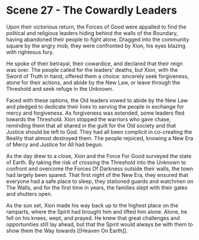 # Scene 27 - The Cowardly Leaders

Upon their victorious return, the Forces of Good were appalled to find the political and religious leaders hiding behind the walls of the Boundary, having abandoned their people to fight alone. Dragged into the community square by the angry mob, they were confronted by Xion, his eyes blazing with righteous fury.

He spoke of their betrayal, their cowardice, and declared that their reign was over. The people called for the leaders' deaths, but Xion, with the Sword of Truth in hand, offered them a choice: sincerely seek forgiveness, atone for their actions, and abide by the New Law, or leave through the Threshold and seek refuge in the Unknown.

Faced with these options, the Old leaders vowed to abide by the New Law and pledged to dedicate their lives to serving the people in exchange for mercy and forgiveness. As forgiveness was extended, some leaders fled towards the Threshold. Xion stopped the warriors who gave chase, reminding them that all shared in the guilt for the Old society and that Justice should be left to God. They had all been complicit in co-creating the Reality that almost destroyed them. The people rejoiced, knowing a New Era of Mercy and Justice for All had begun.

As the day drew to a close, Xion and the Force For Good surveyed the state of Earth. By taking the risk of crossing the Threshold into the Unknown to confront and overcome the Forces Of Darkness outside their walls, the town had largely been spared. That first night of the New Era, they ensured that everyone had a safe place to sleep, they stationed guards and watchmen on The Walls, and for the first time in years, the families slept with their gates and shutters open. 

As the sun set, Xion made his way back up to the highest place on the ramparts, where the Spirit had brought him and lifted him alone. Alone, he fell on his knees, wept, and prayed. He knew that great challenges and opportunities still lay ahead, but that the Spirit would always be with them to show them the Way towards [[Heaven On Earth]]. 
